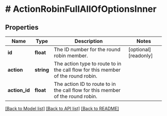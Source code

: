 # # ActionRobinFullAllOfOptionsInner

## Properties

Name | Type | Description | Notes
------------ | ------------- | ------------- | -------------
**id** | **float** | The ID number for the round robin member. | [optional] [readonly]
**action** | **string** | The action type to route to in the call flow for this member of the round robin. |
**action_id** | **float** | The action ID to route to in the call flow for this member of the round robin. |

[[Back to Model list]](../../README.md#models) [[Back to API list]](../../README.md#endpoints) [[Back to README]](../../README.md)
